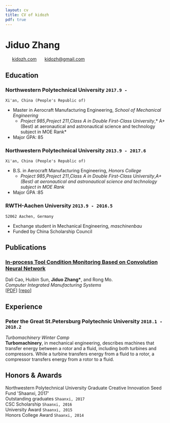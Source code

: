 ```yaml
---
layout: cv
title: CV of kidozh
pdf: true
---
```

# Jiduo Zhang

<div id="webaddress">
<i class="fi-home" style="margin-left:1em"></i>
<a href="http://kidozh.com" style="margin-left:0.5em">kidozh.com</a>
<i class="fi-mail" style="margin-left:1em"></i>
<a href="kidozh@gmail.com" style="margin-left:0.5em">kidozh@gmail.com</a>
</div>

## Education

### __Northwestern Polytechnical University__ `2017.9 -`
```
Xi'an, China (People's Republic of)
```
- Master in Aerocraft Manufacturing Engineering, _School of Mechanical Engineering_
    + *Project 985*,*Project 211*,*Class A in Double First-Class University*,* A+ (Best) at aeronautical and astronautical science and technology subject in MOE Rank*
- Major GPA: 85

### __Northwestern Polytechnical University__ `2013.9 - 2017.6`
```
Xi'an, China (People's Republic of)
```
- B.S. in Aerocraft Manufacturing Engineering, _Honors College_
    + *Project 985*,*Project 211*,*Class A in Double First-Class University*,*A+ (Best) at aeronautical and astronautical science and technology subject in MOE Rank*
- Major GPA :85

### __RWTH-Aachen University__ `2013.9 - 2016.5`
```
52062 Aachen, Germany
```
- Exchange student in Mechanical Engineering, _maschinenbau_
- Funded by China Scholarship Council

## Publications

### [__In-process Tool Condition Monitoring Based on Convolution Neural Network__]()
Dali Cao, Huibin Sun, __Jiduo Zhang\*__, and Rong Mo.<br>  _Computer Integrated Manufacturing Systems_ <br>
[[PDF](http://cnki.cn-ki.net/KCMS/detail/detail.aspx?dbcode=CJFQ&filename=JSJJ20180913003&dbname=CAPJLAST)]
[[repo](https://github.com/kidozh/keras_detect_tool_wear)]

## Experience

### __Peter the Great St.Petersburg Polytechnic University__  `2018.1 - 2018.2`
_Turbomachinery Winter Camp_<br>
__Turbomachinery__, in mechanical engineering, describes machines that transfer energy between a rotor and a fluid, including both turbines and compressors. While a turbine transfers energy from a fluid to a rotor, a compressor transfers energy from a rotor to a fluid.


## Honors & Awards

Northwestern Polytechnical University Graduate Creative Innovation Seed Fund 'Shaanxi, 2017'<br>
Outstanding graduates `Shaanxi, 2017`<br>
CSC Scholarship `Shaanxi, 2016` <br>
University Award `Shaanxi, 2015` <br>
Honors College Award `Shaanxi, 2014` <br>

<!-- ### Footer

Last updated: May 2013 -->
